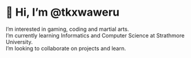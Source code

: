 
# 👋 Hi, I’m @tkxwaweru 
I’m interested in gaming, coding and martial arts. <br />
I’m currently learning Informatics and Computer Science at Strathmore University. <br />
I’m looking to collaborate on projects and learn.

